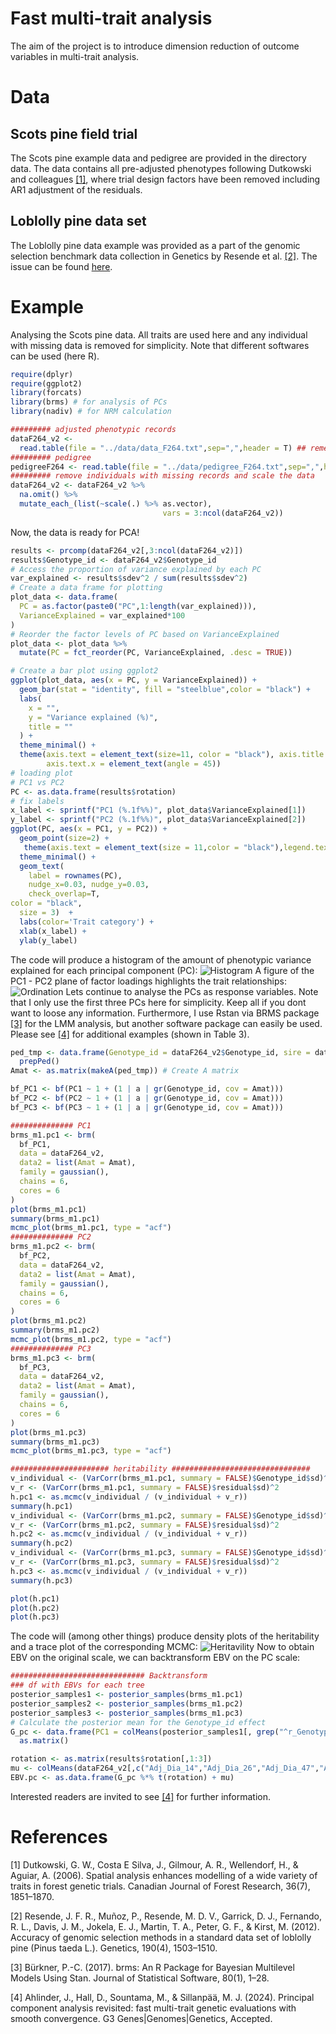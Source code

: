 # Fast multi-trait analysis
The aim of the project is to introduce dimension reduction of outcome variables in multi-trait analysis.

# Data
## Scots pine field trial
The Scots pine example data and pedigree are provided in the directory data. The data contains all pre-adjusted phenotypes following Dutkowski and colleagues [[1]](#1), where trial design factors have been removed including AR1 adjustment of the residuals.
## Loblolly pine data set
The Loblolly pine data example was provided as a part of the genomic selection benchmark data collection in Genetics by Resende et al. [[2]](#2). The issue can be found [here](https://academic.oup.com/genetics/article/190/4/1503/6064084).

# Example
Analysing the Scots pine data. All traits are used here and any individual with missing data is removed for simplicity. Note that different softwares can be used (here R).
```R
require(dplyr)
require(ggplot2)
library(forcats)
library(brms) # for analysis of PCs
library(nadiv) # for NRM calculation

######### adjusted phenotypic records
dataF264_v2 <- 
  read.table(file = "../data/data_F264.txt",sep=",",header = T) ## remember to check your path!
######### pedigree
pedigreeF264 <- read.table(file = "../data/pedigree_F264.txt",sep=",",header=T)
######### remove individuals with missing records and scale the data
dataF264_v2 <- dataF264_v2 %>%
  na.omit() %>%
  mutate_each_(list(~scale(.) %>% as.vector),
                                  vars = 3:ncol(dataF264_v2))
```
Now, the data is ready for PCA!
```R
results <- prcomp(dataF264_v2[,3:ncol(dataF264_v2)])
results$Genotype_id <- dataF264_v2$Genotype_id
# Access the proportion of variance explained by each PC
var_explained <- results$sdev^2 / sum(results$sdev^2)
# Create a data frame for plotting
plot_data <- data.frame(
  PC = as.factor(paste0("PC",1:length(var_explained))),
  VarianceExplained = var_explained*100
)
# Reorder the factor levels of PC based on VarianceExplained
plot_data <- plot_data %>%
  mutate(PC = fct_reorder(PC, VarianceExplained, .desc = TRUE))

# Create a bar plot using ggplot2
ggplot(plot_data, aes(x = PC, y = VarianceExplained)) +
  geom_bar(stat = "identity", fill = "steelblue",color = "black") +
  labs(
    x = "",
    y = "Variance explained (%)",
    title = ""
  ) +
  theme_minimal() + 
  theme(axis.text = element_text(size=11, color = "black"), axis.title = element_text(size = 11),
        axis.text.x = element_text(angle = 45))
# loading plot
# PC1 vs PC2
PC <- as.data.frame(results$rotation)
# fix labels
x_label <- sprintf("PC1 (%.1f%%)", plot_data$VarianceExplained[1])
y_label <- sprintf("PC2 (%.1f%%)", plot_data$VarianceExplained[2])
ggplot(PC, aes(x = PC1, y = PC2)) +
  geom_point(size=2) +
   theme(axis.text = element_text(size = 11,color = "black"),legend.text = element_text(size = 11)) +
  theme_minimal() +
  geom_text(
    label = rownames(PC),
    nudge_x=0.03, nudge_y=0.03,
    check_overlap=T,
color = "black",
  size = 3)  +
  labs(color='Trait category') +
  xlab(x_label) +
  ylab(y_label)
```
The code will produce a histogram of the amount of phenotypic variance explained for each principal component (PC):
![Histogram](https://github.com/jonhar97/Reduced_phenotype_MME/blob/main/R/histogram_example.png)
A figure of the PC1 - PC2 plane of factor loadings highlights the trait relationships: 
![Ordination](https://github.com/jonhar97/Reduced_phenotype_MME/blob/main/R/ordination_pc1_pc2_example.png)
Lets continue to analyse the PCs as response variables. Note that I only use the first three PCs here for simplicity. Keep all if you dont want to loose any information. Furthermore, I use Rstan via BRMS package [[3]](#3) for the LMM analysis, but another software package can easily be used. Please see [[4]](#4) for additional examples (shown in Table 3).
```R
ped_tmp <- data.frame(Genotype_id = dataF264_v2$Genotype_id, sire = dataF264_v2$Dad_id, dam = dataF264_v2$Mum_id) %>% 
  prepPed()
Amat <- as.matrix(makeA(ped_tmp)) # Create A matrix

bf_PC1 <- bf(PC1 ~ 1 + (1 | a | gr(Genotype_id, cov = Amat)))
bf_PC2 <- bf(PC2 ~ 1 + (1 | a | gr(Genotype_id, cov = Amat)))
bf_PC3 <- bf(PC3 ~ 1 + (1 | a | gr(Genotype_id, cov = Amat)))

############## PC1
brms_m1.pc1 <- brm(
  bf_PC1, 
  data = dataF264_v2,
  data2 = list(Amat = Amat),
  family = gaussian(),
  chains = 6, 
  cores = 6
)
plot(brms_m1.pc1)
summary(brms_m1.pc1)
mcmc_plot(brms_m1.pc1, type = "acf")
############## PC2
brms_m1.pc2 <- brm(
  bf_PC2, 
  data = dataF264_v2,
  data2 = list(Amat = Amat),
  family = gaussian(),
  chains = 6, 
  cores = 6
)
plot(brms_m1.pc2)
summary(brms_m1.pc2)
mcmc_plot(brms_m1.pc2, type = "acf")
############## PC3
brms_m1.pc3 <- brm(
  bf_PC3, 
  data = dataF264_v2,
  data2 = list(Amat = Amat),
  family = gaussian(),
  chains = 6, 
  cores = 6
)
plot(brms_m1.pc3)
summary(brms_m1.pc3)
mcmc_plot(brms_m1.pc3, type = "acf")

###################### heritability ###############################
v_individual <- (VarCorr(brms_m1.pc1, summary = FALSE)$Genotype_id$sd)^2
v_r <- (VarCorr(brms_m1.pc1, summary = FALSE)$residual$sd)^2
h.pc1 <- as.mcmc(v_individual / (v_individual + v_r))
summary(h.pc1)
v_individual <- (VarCorr(brms_m1.pc2, summary = FALSE)$Genotype_id$sd)^2
v_r <- (VarCorr(brms_m1.pc2, summary = FALSE)$residual$sd)^2
h.pc2 <- as.mcmc(v_individual / (v_individual + v_r))
summary(h.pc2)
v_individual <- (VarCorr(brms_m1.pc3, summary = FALSE)$Genotype_id$sd)^2
v_r <- (VarCorr(brms_m1.pc3, summary = FALSE)$residual$sd)^2
h.pc3 <- as.mcmc(v_individual / (v_individual + v_r))
summary(h.pc3)

plot(h.pc1)
plot(h.pc2)
plot(h.pc3)
```
The code will (among other things) produce density plots of the heritability and a trace plot of the corresponding MCMC:
![Heritavility](https://github.com/jonhar97/Reduced_phenotype_MME/blob/main/R/h2_pc2.png)
Now to obtain EBV on the original scale, we can backtransform EBV on the PC scale:
```R
############################## Backtransform
### df with EBVs for each tree
posterior_samples1 <- posterior_samples(brms_m1.pc1)
posterior_samples2 <- posterior_samples(brms_m1.pc2)
posterior_samples3 <- posterior_samples(brms_m1.pc3)
# Calculate the posterior mean for the Genotype_id effect
G_pc <- data.frame(PC1 = colMeans(posterior_samples1[, grep("^r_Genotype_id\\[", colnames(posterior_samples1))]), PC2 = colMeans(posterior_samples2[, grep("^r_Genotype_id\\[", colnames(posterior_samples2))]), PC3 = colMeans(posterior_samples3[, grep("^r_Genotype_id\\[", colnames(posterior_samples3))])) %>%
  as.matrix()

rotation <- as.matrix(results$rotation[,1:3])
mu <- colMeans(dataF264_v2[,c("Adj_Dia_14","Adj_Dia_26","Adj_Dia_47","Adj_Fstam_47","Adj_Ftopp_47","Adj_Gant_14","Adj_Gdia_26","Adj_Gdiagr130_14","Adj_Gvin_26","Adj_Gvingr130_14","Adj_Hjd_10",     "Adj_Hjd_14","Adj_Hjd_26","Adj_Hjd_47","Adj_Kvar_47","Adj_Lev_10","Adj_Lev_14","Adj_Lev_26","Adj_Lev_47","Adj_Rak_14","Adj_Sdbst_14","Adj_Sprant_14","Adj_Sprant_26","Adj_Vit_10","Adj_Vit_14","Adj_Vit_26","Adj_Vit_47")])
EBV.pc <- as.data.frame(G_pc %*% t(rotation) + mu)

```

Interested readers are invited to see [[4]](#4) for further information.

# References
<a id="1">[1]</a> Dutkowski, G. W., Costa E Silva, J., Gilmour, A. R., Wellendorf, H., & Aguiar, A. (2006). Spatial analysis enhances modelling of a wide variety of traits in forest genetic trials. Canadian Journal of Forest Research, 36(7), 1851–1870. 

<a id="2">[2]</a> Resende, J. F. R., Muñoz, P., Resende, M. D. V., Garrick, D. J., Fernando, R. L., Davis, J. M., Jokela, E. J., Martin, T. A., Peter, G. F., & Kirst, M. (2012). Accuracy of genomic selection methods in a standard data set of loblolly pine (Pinus taeda L.). Genetics, 190(4), 1503–1510. 

<a id="3">[3]</a> Bürkner, P.-C. (2017). brms: An R Package for Bayesian Multilevel Models Using Stan. Journal of Statistical Software, 80(1), 1–28. 

<a id="4">[4]</a> Ahlinder, J., Hall, D., Sountama, M., & Sillanpӓӓ, M. J. (2024). Principal component analysis revisited: fast multi-trait genetic evaluations with smooth convergence. G3 Genes|Genomes|Genetics, Accepted.
